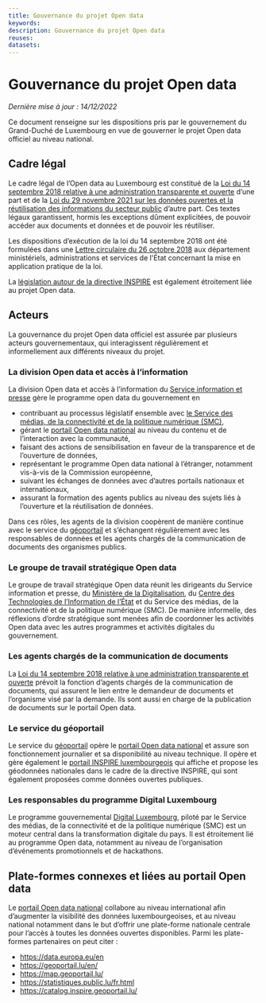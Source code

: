 ```yaml
---
title: Gouvernance du projet Open data
keywords:
description: Gouvernance du projet Open data
reuses:
datasets:
---
```


# Gouvernance du projet Open data

*Dernière mise à jour : 14/12/2022*

Ce document renseigne sur les dispositions pris par le gouvernement du Grand-Duché de Luxembourg en vue de gouverner le projet Open data officiel au niveau national.
## Cadre légal
Le cadre légal de l’Open data au Luxembourg est constitué de la [Loi du 14 septembre 2018 relative à une administration transparente et ouverte](https://legilux.public.lu/eli/etat/leg/loi/2018/09/14/a883/jo) d’une part et de la [Loi du 29 novembre 2021 sur les données ouvertes et la réutilisation des informations du secteur public](https://legilux.public.lu/eli/etat/leg/loi/2021/11/29/a836/jo) d’autre part. Ces textes légaux garantissent, hormis les exceptions dûment explicitées, de pouvoir accéder aux documents et données et de pouvoir les réutiliser.

Les dispositions d’exécution de la loi du 14 septembre 2018 ont été formulées dans une [Lettre circulaire du 26 octobre 2018](https://data.public.lu/fr/datasets/lettre-circulaire-aux-departement-ministeriels-administrations-et-services-de-letat-administration-transparente-et-ouverte/) aux département ministériels, administrations et services de l'État concernant la mise en application pratique de la loi.

La [législation autour de la directive INSPIRE](https://legilux.public.lu/eli/etat/leg/loi/2010/07/26/n4/jo) est également étroitement liée au projet Open data.
## Acteurs
La gouvernance du projet Open data officiel est assurée par plusieurs acteurs gouvernementaux, qui interagissent régulièrement et informellement aux différents niveaux du projet.
### La division Open data et accès à l’information
La division Open data et accès à l’information du [Service information et presse](https://sip.gouvernement.lu/fr.html) gère le programme open data du gouvernement en 

- contribuant au processus législatif ensemble avec [le Service des médias, de la connectivité et de la politique numérique (SMC)](https://smc.gouvernement.lu/fr.html),
- gérant le [portail Open data national](https://data.public.lu/fr/) au niveau du contenu et de l’interaction avec la communauté,
- faisant des actions de sensibilisation en faveur de la transparence et de l’ouverture de données,
- représentant le programme Open data national à l’étranger, notamment vis-à-vis de la Commission européenne,
- suivant les échanges de données avec d’autres portails nationaux et internationaux,
- assurant la formation des agents publics au niveau des sujets liés à l’ouverture et la réutilisation de données.

Dans ces rôles, les agents de la division coopèrent de manière continue avec le service du [géoportail](https://geoportail.lu/en/) et s’échangent régulièrement avec les responsables de données et les agents chargés de la communication de documents des organismes publics.
### Le groupe de travail stratégique Open data
Le groupe de travail stratégique Open data réunit les dirigeants du Service information et presse, du [Ministère de la Digitalisation](https://digital.gouvernement.lu/fr.html), du [Centre des Technologies de l’Information de l’État](https://ctie.gouvernement.lu/fr.html) et du Service des médias, de la connectivité et de la politique numérique (SMC). De manière informelle, des réflexions d’ordre stratégique sont menées afin de coordonner les activités Open data avec les autres programmes et activités digitales du gouvernement.
### Les agents chargés de la communication de documents
La [Loi du 14 septembre 2018 relative à une administration transparente et ouverte](https://legilux.public.lu/eli/etat/leg/loi/2018/09/14/a883/jo) prévoit la fonction d’agents chargés de la communication de documents, qui assurent le lien entre le demandeur de documents et l’organisme visé par la demande. Ils sont aussi en charge de la publication de documents sur le portail Open data.
### Le service du géoportail
Le service du [géoportail](https://geoportail.lu/en/) opère le [portail Open data national](https://data.public.lu/fr/) et assure son fonctionnement journalier et sa disponibilité au niveau technique. Il opère et gère également le [portail INSPIRE luxembourgeois](https://catalog.inspire.geoportail.lu/) qui affiche et propose les géodonnées nationales dans le cadre de la directive INSPIRE, qui sont également proposées comme données ouvertes publiques.
### Les responsables du programme Digital Luxembourg
Le programme gouvernemental [Digital Luxembourg](https://digital-luxembourg.public.lu/), piloté par le Service des médias, de la connectivité et de la politique numérique (SMC) est un moteur central dans la transformation digitale du pays. Il est étroitement lié au programme Open data, notamment au niveau de l’organisation d’événements promotionnels et de hackathons.
## Plate-formes connexes et liées au portail Open data
Le [portail Open data national](https://data.public.lu/fr/) collabore au niveau international afin d’augmenter la visibilité des données luxembourgeoises, et au niveau national notamment dans le but d’offrir une plate-forme nationale centrale pour l’accès à toutes les données ouvertes disponibles. Parmi les plate-formes partenaires on peut citer :

- <https://data.europa.eu/en>
- <https://geoportail.lu/en/>
- <https://map.geoportail.lu/>
- <https://statistiques.public.lu/fr.html>
- <https://catalog.inspire.geoportail.lu/>


